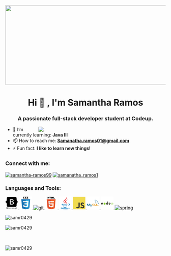 <img align="center" width="1100" height="250" src="https://media.licdn.com/dms/image/C5612AQErLJQyuT4h2Q/article-inline_image-shrink_1500_2232/0/1624597705774?e=1696464000&v=beta&t=hDOaRjLTsB_wiZnqca3h9MV92bdclrzpu5BY4cByS60">

<h1 align="center">Hi 👋 , I'm Samantha Ramos</h1>
<h3 align="center">A passionate full-stack developer student at Codeup.</h3>

<img align="right" width="400" src="https://cdn.dribbble.com/users/638428/screenshots/3641004/code2.gif">

- 🌱 I’m currently learning: **Java III**
- 📫 How to reach me: **Samanatha.ramos01@gmail.com**
- ⚡ Fun fact: **I like to learn new things!**

<h3 align="left">Connect with me:</h3>
<p align="left">
<a href="https://linkedin.com/in/samantha-ramos99" target="blank"><img align="center" src="https://raw.githubusercontent.com/rahuldkjain/github-profile-readme-generator/master/src/images/icons/Social/linked-in-alt.svg" alt="samantha-ramos99" height="30" width="40" /></a>
<a href="https://www.hackerrank.com/samanatha_ramos1" target="blank"><img align="center" src="https://raw.githubusercontent.com/rahuldkjain/github-profile-readme-generator/master/src/images/icons/Social/hackerrank.svg" alt="samanatha_ramos1" height="30" width="40" /></a>
</p>

<h3 align="left">Languages and Tools:</h3>
<p align="left"> <a href="https://getbootstrap.com" target="_blank" rel="noreferrer"> <img src="https://raw.githubusercontent.com/devicons/devicon/master/icons/bootstrap/bootstrap-plain-wordmark.svg" alt="bootstrap" width="40" height="40"/> </a> 
  <a href="https://www.w3schools.com/css/" target="_blank" rel="noreferrer"> <img src="https://raw.githubusercontent.com/devicons/devicon/master/icons/css3/css3-original-wordmark.svg" alt="css3" width="40" height="40"/> </a> 
  <a href="https://git-scm.com/" target="_blank" rel="noreferrer"> <img src="https://www.vectorlogo.zone/logos/git-scm/git-scm-icon.svg" alt="git" width="40" height="40"/> </a> 
  <a href="https://www.w3.org/html/" target="_blank" rel="noreferrer"> <img src="https://raw.githubusercontent.com/devicons/devicon/master/icons/html5/html5-original-wordmark.svg" alt="html5" width="40" height="40"/> </a> 
  <a href="https://www.java.com" target="_blank" rel="noreferrer"> <img src="https://raw.githubusercontent.com/devicons/devicon/master/icons/java/java-original.svg" alt="java" width="40" height="40"/> </a> 
  <a href="https://developer.mozilla.org/en-US/docs/Web/JavaScript" target="_blank" rel="noreferrer"> <img src="https://raw.githubusercontent.com/devicons/devicon/master/icons/javascript/javascript-original.svg" alt="javascript" width="40" height="40"/> </a> 
  <a href="https://www.mysql.com/" target="_blank" rel="noreferrer"> <img src="https://raw.githubusercontent.com/devicons/devicon/master/icons/mysql/mysql-original-wordmark.svg" alt="mysql" width="40" height="40"/> </a> 
  <a href="https://nodejs.org" target="_blank" rel="noreferrer"> <img src="https://raw.githubusercontent.com/devicons/devicon/master/icons/nodejs/nodejs-original-wordmark.svg" alt="nodejs" width="40" height="40"/> </a> 
  <a href="https://spring.io/" target="_blank" rel="noreferrer"> <img src="https://www.vectorlogo.zone/logos/springio/springio-icon.svg" alt="spring" width="40" height="40"/> </a> 
</p>

<p>&nbsp;<img align="left" src="https://github-readme-stats.vercel.app/api?username=samr0429&theme=dark&border_radius=9.0&show_icons=true&locale=en" alt="samr0429" /></p>

<p><img align="center" src="https://github-readme-stats.vercel.app/api/top-langs?username=samr0429&theme=dark&border_radius=9.0&show_icons=true&locale=en&layout=compact" alt="samr0429" /></p>
<br>
<p><img align="center" src="https://github-readme-streak-stats.herokuapp.com/?user=samr0429&theme=dark&border_radius=9.0" alt="samr0429" /></p>



<!--
**SamR0429/SamR0429** is a ✨ _special_ ✨ repository because its `README.md` (this file) appears on your GitHub profile.

Here are some ideas to get you started:

- 🔭 I’m currently working on ...
- 🌱 I’m currently learning ...
- 👯 I’m looking to collaborate on ...
- 🤔 I’m looking for help with ...
- 💬 Ask me about ...
- 📫 How to reach me: ...
- 😄 Pronouns: ...
- ⚡ Fun fact: ...
-->
